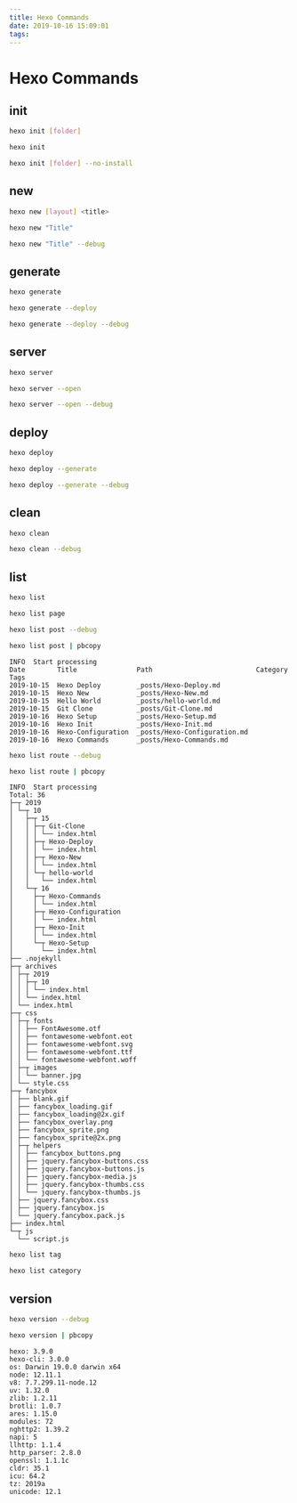 ```yaml
---
title: Hexo Commands
date: 2019-10-16 15:09:01
tags:
---
```


# Hexo Commands

## init

```bash
hexo init [folder]
```

```bash
hexo init
```

```bash
hexo init [folder] --no-install
```

## new

```bash
hexo new [layout] <title>
```

```bash
hexo new "Title"
```

```bash
hexo new "Title" --debug
```

## generate

```bash
hexo generate
```

```bash
hexo generate --deploy
```

```bash
hexo generate --deploy --debug
```

## server

```bash
hexo server
```

```bash
hexo server --open
```

```bash
hexo server --open --debug
```

## deploy

```bash
hexo deploy
```

```bash
hexo deploy --generate
```

```bash
hexo deploy --generate --debug
```

## clean

```bash
hexo clean
```

```bash
hexo clean --debug
```

## list

```bash
hexo list
```

```bash
hexo list page
```

```bash
hexo list post --debug
```

```bash
hexo list post | pbcopy
```

```
INFO  Start processing
Date        Title               Path                          Category  Tags
2019-10-15  Hexo Deploy         _posts/Hexo-Deploy.md
2019-10-15  Hexo New            _posts/Hexo-New.md
2019-10-15  Hello World         _posts/hello-world.md
2019-10-15  Git Clone           _posts/Git-Clone.md
2019-10-16  Hexo Setup          _posts/Hexo-Setup.md
2019-10-16  Hexo Init           _posts/Hexo-Init.md
2019-10-16  Hexo-Configuration  _posts/Hexo-Configuration.md
2019-10-16  Hexo Commands       _posts/Hexo-Commands.md
```

```bash
hexo list route --debug
```

```bash
hexo list route | pbcopy
```

```
INFO  Start processing
Total: 36
├─┬ 2019
│ └─┬ 10
│   ├─┬ 15
│   │ ├─┬ Git-Clone
│   │ │ └── index.html
│   │ ├─┬ Hexo-Deploy
│   │ │ └── index.html
│   │ ├─┬ Hexo-New
│   │ │ └── index.html
│   │ └─┬ hello-world
│   │   └── index.html
│   └─┬ 16
│     ├─┬ Hexo-Commands
│     │ └── index.html
│     ├─┬ Hexo-Configuration
│     │ └── index.html
│     ├─┬ Hexo-Init
│     │ └── index.html
│     └─┬ Hexo-Setup
│       └── index.html
├── .nojekyll
├─┬ archives
│ ├─┬ 2019
│ │ ├─┬ 10
│ │ │ └── index.html
│ │ └── index.html
│ └── index.html
├─┬ css
│ ├─┬ fonts
│ │ ├── FontAwesome.otf
│ │ ├── fontawesome-webfont.eot
│ │ ├── fontawesome-webfont.svg
│ │ ├── fontawesome-webfont.ttf
│ │ └── fontawesome-webfont.woff
│ ├─┬ images
│ │ └── banner.jpg
│ └── style.css
├─┬ fancybox
│ ├── blank.gif
│ ├── fancybox_loading.gif
│ ├── fancybox_loading@2x.gif
│ ├── fancybox_overlay.png
│ ├── fancybox_sprite.png
│ ├── fancybox_sprite@2x.png
│ ├─┬ helpers
│ │ ├── fancybox_buttons.png
│ │ ├── jquery.fancybox-buttons.css
│ │ ├── jquery.fancybox-buttons.js
│ │ ├── jquery.fancybox-media.js
│ │ ├── jquery.fancybox-thumbs.css
│ │ └── jquery.fancybox-thumbs.js
│ ├── jquery.fancybox.css
│ ├── jquery.fancybox.js
│ └── jquery.fancybox.pack.js
├── index.html
└─┬ js
  └── script.js
```

```bash
hexo list tag
```

```bash
hexo list category
```

## version

```bash
hexo version --debug
```

```bash
hexo version | pbcopy
```

```
hexo: 3.9.0
hexo-cli: 3.0.0
os: Darwin 19.0.0 darwin x64
node: 12.11.1
v8: 7.7.299.11-node.12
uv: 1.32.0
zlib: 1.2.11
brotli: 1.0.7
ares: 1.15.0
modules: 72
nghttp2: 1.39.2
napi: 5
llhttp: 1.1.4
http_parser: 2.8.0
openssl: 1.1.1c
cldr: 35.1
icu: 64.2
tz: 2019a
unicode: 12.1
```